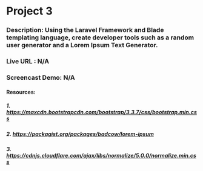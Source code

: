 # Project 3
### Description: Using the Laravel Framework and Blade templating language, create developer tools such as a random user generator and a Lorem Ipsum Text Generator.
### Live URL : N/A
### Screencast Demo: N/A
#### Resources:
##### 1. https://maxcdn.bootstrapcdn.com/bootstrap/3.3.7/css/bootstrap.min.css
##### 2. https://packagist.org/packages/badcow/lorem-ipsum
##### 3. https://cdnjs.cloudflare.com/ajax/libs/normalize/5.0.0/normalize.min.css
